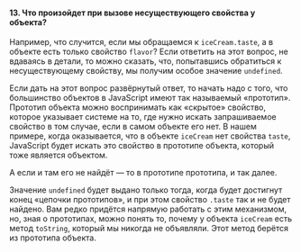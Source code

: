 #### 13. Что произойдет при вызове несуществующего свойства у объекта?  

Например, что случится, если мы обращаемся к `iceCream.taste`, а в объекте есть только свойство `flavor`? 
Если ответить на этот вопрос, не вдаваясь в детали, то можно сказать, что, попытавшись обратиться к несуществующему свойству, мы получим особое значение `undefined`. 

Если дать на этот вопрос развёрнутый ответ, то начать надо с того, что большинство объектов в JavaScript имеют так называемый «прототип». 
Прототип объекта можно воспринимать как «скрытое» свойство, которое указывает системе на то, где нужно искать запрашиваемое свойство в том случае, если в самом объекте его нет. В нашем примере, когда оказывается, что в объекте `iceCream` нет свойства `taste`, JavaScript будет искать это свойство в прототипе объекта, который тоже является объектом. 

А если и там его не найдёт — то в прототипе прототипа, и так далее. 

Значение `undefined` будет выдано только тогда, когда будет достигнут конец «цепочки прототипов», и при этом свойство `.taste` так и не будет найдено. Вам редко придётся напрямую работать с этим механизмом, но, зная о прототипах, можно понять то, почему у объекта `iceCream` есть метод `toString`, который мы никогда не объявляли. Этот метод берётся из прототипа объекта.

